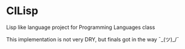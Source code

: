 # CILisp
Lisp like language project for Programming Languages class


This implementation is not very DRY, but finals got in the way ¯\_(ツ)_/¯
